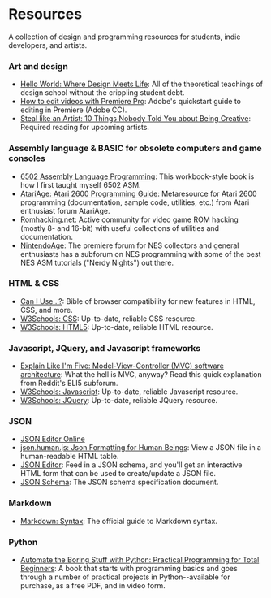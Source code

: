 # Resources
A collection of design and programming resources for students, indie developers, and artists.

### Art and design
- [Hello World: Where Design Meets Life](http://www.amazon.com/Hello-World-Where-Design-Meets/dp/1468308068): All of the theoretical teachings of design school without the crippling student debt. 
- [How to edit videos with Premiere Pro](https://helpx.adobe.com/premiere-pro/how-to/edit-videos.html?set=premiere-pro--get-started): Adobe's quickstart guide to editing in Premiere (Adobe CC).
- [Steal like an Artist: 10 Things Nobody Told You about Being Creative](http://austinkleon.com/2011/03/30/how-to-steal-like-an-artist-and-9-other-things-nobody-told-me/): Required reading for upcoming artists.

### Assembly language & BASIC for obsolete computers and game consoles
- [6502 Assembly Language Programming](http://www.amazon.com/Assembly-Language-Programming-Self-teaching-Guides/dp/0471861200): This workbook-style book is how I first taught myself 6502 ASM.
- [AtariAge: Atari 2600 Programming Guide](http://www.atariage.com/2600/programming/): Metaresource for Atari 2600 programming (documentation, sample code, utilities, etc.) from Atari enthusiast forum AtariAge.
- [Romhacking.net](http://www.romhacking.net): Active community for video game ROM hacking (mostly 8- and 16-bit) with useful collections of utilities and documentation.
- [NintendoAge](http://www.nintendoage.com): The premiere forum for NES collectors and general enthusiasts has a subforum on NES programming with some of the best NES ASM tutorials ("Nerdy Nights") out there.

### HTML & CSS
- [Can I Use...?](http://caniuse.com/): Bible of browser compatibility for new features in HTML, CSS, and more.
- [W3Schools: CSS](http://www.w3schools.com/css/default.asp): Up-to-date, reliable CSS resource.
- [W3Schools: HTML5](http://www.w3schools.com/html/default.asp): Up-to-date, reliable HTML resource.

### Javascript, JQuery, and Javascript frameworks
- [Explain Like I'm Five: Model-View-Controller (MVC) software architecture](https://www.reddit.com/r/explainlikeimfive/comments/o4cpy/eli5_modelviewcontroller_mvc_software_architecture/): What the hell is MVC, anyway? Read this quick explanation from Reddit's ELI5 subforum.
- [W3Schools: Javascript](http://www.w3schools.com/js/default.asp): Up-to-date, reliable Javascript resource.
- [W3Schools: JQuery](http://www.w3schools.com/jquery/default.asp): Up-to-date, reliable JQuery resource.

### JSON
- [JSON Editor Online](http://jsoneditoronline.org/)
- [json.human.js: Json Formatting for Human Beings](http://marianoguerra.github.io/json.human.js/): View a JSON file in a human-readable HTML table.
- [JSON Editor](https://github.com/jdorn/json-editor): Feed in a JSON schema, and you'll get an interactive HTML form that can be used to create/update a JSON file.
- [JSON Schema](http://json-schema.org/latest/json-schema-validation.html): The JSON schema specification document.

### Markdown
- [Markdown: Syntax](http://daringfireball.net/projects/markdown/syntax): The official guide to Markdown syntax.

### Python
- [Automate the Boring Stuff with Python: Practical Programming for Total Beginners](https://automatetheboringstuff.com/): A book that starts with programming basics and goes through a number of practical projects in Python--available for purchase, as a free PDF, and in video form.

